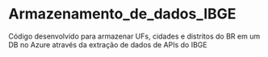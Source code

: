 # Armazenamento_de_dados_IBGE
Código desenvolvido para armazenar UFs, cidades e distritos do BR em um DB no Azure através da extração de dados de APIs do IBGE
